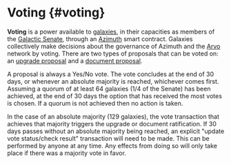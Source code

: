 # Voting {#voting}

**Voting** is a power available to [galaxies](galaxy.md), in their capacities as members of the [Galactic Senate](senate.md), through an [Azimuth](azimuth.md) smart contract. Galaxies collectively make decisions about the governance of Azimuth and the [Arvo](arvo.md) network by voting. There are two types of proposals that can be voted on: an [upgrade proposal](upgrade.md) and a [document proposal](docvote.md).

A proposal is always a Yes/No vote. The vote concludes at the end of 30 days, or whenever an absolute majority is reached, whichever comes first. Assuming a quorum of at least 64 galaxies (1/4 of the Senate) has been achieved, at the end of 30 days the option that has received the most votes is chosen. If a quorum is not achieved then no action is taken.

In the case of an absolute majority (129 galaxies), the vote transaction that achieves that majority triggers the upgrade or document ratification. If 30 days passes without an absolute majority being reached, an explicit "update vote status/check result" transaction will need to be made. This can be performed by anyone at any time. Any effects from doing so will only take place if there was a majority vote in favor.
